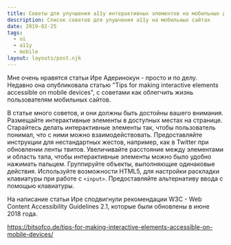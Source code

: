```yaml
---
title: Советы для улучшения a11y интерактивных элементов на мобильных девайсах
description: Список советов для улушчения a11y на мобильных сайтах
date: 2019-02-25
tags:
  - ui
  - a11y
  - mobile
layout: layouts/post.njk
---
```

Мне очень нравятся статьи Ире Адеринокун - просто и по делу. Недавно она опубликовала статью "Tips for making interactive elements accessible on mobile devices", с советами как облегчить жизнь пользователям мобильных сайтов.

В статье много советов, и они должны быть достойны вашего внимания. Размещайте интерактивные элементы в доступных местах на странице. Старайтесь делать интерактивные элементы так, чтобы пользователь понимал, что с ними можно взаимодействовать. Предоставляйте инструкции для нестандартных жестов, например, как в Twitter при обновлении ленты твитов. Увеличивайте расстояние между элементами и область тапа, чтобы интерактивные элементы можно было удобно нажимать пальцем. Группируйте объекты, выполняющие одинаковые действия. Используйте возможности HTML5, для настройки раскладки клавиатуры при работе с `<input>`. Предоставляйте альтернативу ввода с помощью клавиатуры.

На написание статьи Ире сподвигнули рекомендации W3C - Web Content Accessibility Guidelines 2.1, которые были обновлены в июне 2018 года.

https://bitsofco.de/tips-for-making-interactive-elements-accessible-on-mobile-devices/ 
